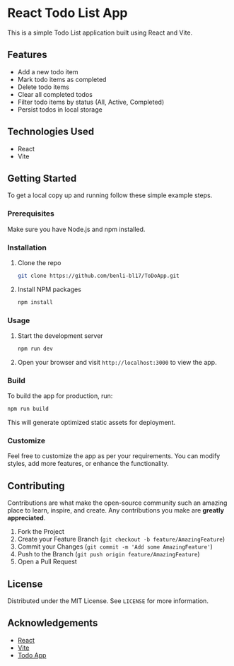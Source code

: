 # React Todo List App

This is a simple Todo List application built using React and Vite.

## Features

- Add a new todo item
- Mark todo items as completed
- Delete todo items
- Clear all completed todos
- Filter todo items by status (All, Active, Completed)
- Persist todos in local storage

## Technologies Used

- React
- Vite

## Getting Started

To get a local copy up and running follow these simple example steps.

### Prerequisites

Make sure you have Node.js and npm installed.

### Installation

1. Clone the repo
   ```sh
   git clone https://github.com/benli-bl17/ToDoApp.git
   ```
2. Install NPM packages
   ```sh
   npm install
   ```

### Usage

1. Start the development server
   ```sh
   npm run dev
   ```
2. Open your browser and visit `http://localhost:3000` to view the app.

### Build

To build the app for production, run:

```sh
npm run build
```

This will generate optimized static assets for deployment.

### Customize

Feel free to customize the app as per your requirements. You can modify styles, add more features, or enhance the functionality.

## Contributing

Contributions are what make the open-source community such an amazing place to learn, inspire, and create. Any contributions you make are **greatly appreciated**.

1. Fork the Project
2. Create your Feature Branch (`git checkout -b feature/AmazingFeature`)
3. Commit your Changes (`git commit -m 'Add some AmazingFeature'`)
4. Push to the Branch (`git push origin feature/AmazingFeature`)
5. Open a Pull Request

## License

Distributed under the MIT License. See `LICENSE` for more information.

## Acknowledgements

- [React](https://reactjs.org/)
- [Vite](https://vitejs.dev/)
- [Todo App](https://todoapp-seven-nu.vercel.app/)
